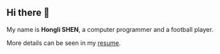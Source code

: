 ## Hi there 👋

My name is **Hongli SHEN**, a computer programmer and a football player.

More details can be seen in my [resume](https://rxresu.me/renmiamu/github-resume).

<!--
**renmiamu/renmiamu** is a ✨ _special_ ✨ repository because its `README.md` (this file) appears on your GitHub profile.

Here are some ideas to get you started:

- 🔭 I’m currently working on ...
- 🌱 I’m currently learning ...
- 👯 I’m looking to collaborate on ...
- 🤔 I’m looking for help with ...
- 💬 Ask me about ...
- 📫 How to reach me: ...
- 😄 Pronouns: ...
- ⚡ Fun fact: ...
-->

